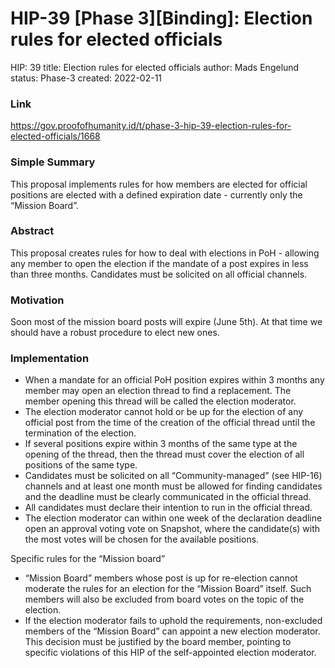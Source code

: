 # HIP-39 [Phase 3][Binding]: Election rules for elected officials

HIP: 39
title: Election rules for elected officials
author: Mads Engelund
status: Phase-3
created: 2022-02-11

### Link
https://gov.proofofhumanity.id/t/phase-3-hip-39-election-rules-for-elected-officials/1668

### Simple Summary

This proposal implements rules for how members are elected for official positions are elected with a defined expiration date - currently only the “Mission Board”.

### Abstract

This proposal creates rules for how to deal with elections in PoH - allowing any member to open the election if the mandate of a post expires in less than three months. Candidates must be solicited on all official channels.

### Motivation

Soon most of the mission board posts will expire (June 5th). At that time we should have a robust procedure to elect new ones.

### Implementation

* When a mandate for an official PoH position expires within 3 months any member may open an election thread to find a replacement. The member opening this thread will be called the election moderator.
* The election moderator cannot hold or be up for the election of any official post from the time of the creation of the official thread until the termination of the election.
* If several positions expire within 3 months of the same type at the opening of the thread, then the thread must cover the election of all positions of the same type.
* Candidates must be solicited on all “Community-managed” (see HIP-16) channels and at least one month must be allowed for finding candidates and the deadline must be clearly communicated in the official thread.
* All candidates must declare their intention to run in the official thread.
* The election moderator can within one week of the declaration deadline open an approval voting vote on Snapshot, where the candidate(s) with the most votes will be chosen for the available positions.

Specific rules for the “Mission board”

* “Mission Board” members whose post is up for re-election cannot moderate the rules for an election for the “Mission Board” itself. Such members will also be excluded from board votes on the topic of the election.
* If the election moderator fails to uphold the requirements, non-excluded members of the “Mission Board” can appoint a new election moderator. This decision must be justified by the board member, pointing to specific violations of this HIP of the self-appointed election moderator.
